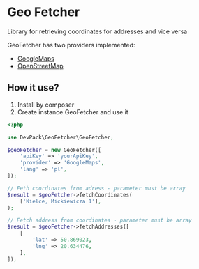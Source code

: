 # Geo Fetcher

Library for retrieving coordinates for addresses and vice versa

GeoFetcher has two providers implemented:

* [GoogleMaps](https://developers.google.com/maps/documentation/geocoding/start)
* [OpenStreetMap](https://nominatim.org/release-docs/latest/)

## How it use?

1. Install by composer
2. Create instance GeoFetcher and use it

```php
<?php

use DevPack\GeoFetcher\GeoFetcher;

$geoFetcher = new GeoFetcher([
    'apiKey' => 'yourApiKey',
    'provider' => 'GoogleMaps',
    'lang' => 'pl',
]);

// Feth coordinates from adress - parameter must be array
$result = $geoFetcher->fetchCoordinates(
    ['Kielce, Mickiewicza 1'],
);

// Fetch address from coordinates - parameter must be array
$result = $geoFetcher->fetchAddresses([
    [
        'lat' => 50.869023,
        'lng' => 20.634476,
    ],
]);

```

